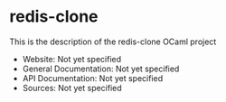 



# redis-clone

This is the description
of the redis-clone OCaml project


* Website: Not yet specified
* General Documentation: Not yet specified
* API Documentation: Not yet specified
* Sources: Not yet specified
